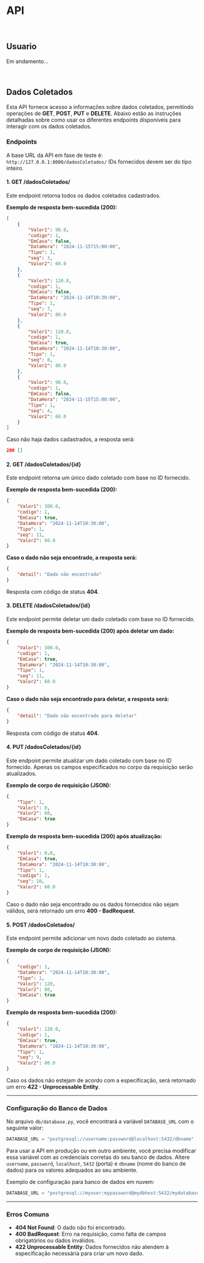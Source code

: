 # API

<br/>

## Usuario

Em andamento...

<br/>

## Dados Coletados

Esta API fornece acesso a informações sobre dados coletados, permitindo operações de **GET**, **POST**, **PUT** e **DELETE**. Abaixo estão as instruções detalhadas sobre como usar os diferentes endpoints disponíveis para interagir com os dados coletados.

### Endpoints

A base URL da API em fase de teste é:  
`http://127.0.0.1:8000/dadosColetados/`
IDs fornecidos devem ser do tipo inteiro.
#### 1. **GET /dadosColetados/**

Este endpoint retorna todos os dados coletados cadastrados.

**Exemplo de resposta bem-sucedida (200):**
```json
[
    {
        "Valor1": 98.0,
        "codigo": 1,
        "EmCasa": false,
        "DataHora": "2024-11-15T15:00:00",
        "Tipo": 1,
        "seq": 3,
        "Valor2": 60.0
    },
    {
        "Valor1": 120.0,
        "codigo": 1,
        "EmCasa": false,
        "DataHora": "2024-11-14T10:30:00",
        "Tipo": 1,
        "seq": 7,
        "Valor2": 80.0
    },
    {
        "Valor1": 120.0,
        "codigo": 1,
        "EmCasa": true,
        "DataHora": "2024-11-14T10:30:00",
        "Tipo": 1,
        "seq": 8,
        "Valor2": 80.0
    },
    {
        "Valor1": 98.0,
        "codigo": 1,
        "EmCasa": false,
        "DataHora": "2024-11-15T15:00:00",
        "Tipo": 1,
        "seq": 4,
        "Valor2": 60.0
    }
]
```

Caso não haja dados cadastrados, a resposta será:
```json
200 []
```

#### 2. **GET /dadosColetados/{id}**

Este endpoint retorna um único dado coletado com base no ID fornecido.

**Exemplo de resposta bem-sucedida (200):**
```json
{
    "Valor1": 300.0,
    "codigo": 1,
    "EmCasa": true,
    "DataHora": "2024-11-14T10:30:00",
    "Tipo": 1,
    "seq": 11,
    "Valor2": 60.0
}
```

**Caso o dado não seja encontrado, a resposta será:**
```json
{
    "detail": "Dado não encontrado"
}
```
Resposta com código de status **404**.

#### 3. **DELETE /dadosColetados/{id}**

Este endpoint permite deletar um dado coletado com base no ID fornecido.

**Exemplo de resposta bem-sucedida (200) após deletar um dado:**
```json
{
    "Valor1": 300.0,
    "codigo": 1,
    "EmCasa": true,
    "DataHora": "2024-11-14T10:30:00",
    "Tipo": 1,
    "seq": 11,
    "Valor2": 60.0
}
```

**Caso o dado não seja encontrado para deletar, a resposta será:**
```json
{
    "detail": "Dado não encontrado para deletar"
}
```
Resposta com código de status **404**.

#### 4. **PUT /dadosColetados/{id}**

Este endpoint permite atualizar um dado coletado com base no ID fornecido. Apenas os campos especificados no corpo da requisição serão atualizados.

**Exemplo de corpo de requisição (JSON):**
```json
{
    "Tipo": 1,
    "Valor1": 0,
    "Valor2": 60,
    "EmCasa": true
}
```

**Exemplo de resposta bem-sucedida (200) após atualização:**
```json
{
    "Valor1": 0.0,
    "EmCasa": true,
    "DataHora": "2024-11-14T10:30:00",
    "Tipo": 1,
    "codigo": 1,
    "seq": 10,
    "Valor2": 60.0
}
```

Caso o dado não seja encontrado ou os dados fornecidos não sejam válidos, será retornado um erro **400 - BadRequest**.

#### 5. **POST /dadosColetados/**

Este endpoint permite adicionar um novo dado coletado ao sistema.

**Exemplo de corpo de requisição (JSON):**
```json
{
    "codigo": 1,
    "DataHora": "2024-11-14T10:30:00",
    "Tipo": 1,
    "Valor1": 120,
    "Valor2": 80,
    "EmCasa": true
}
```

**Exemplo de resposta bem-sucedida (200):**
```json
{
    "Valor1": 120.0,
    "codigo": 1,
    "EmCasa": true,
    "DataHora": "2024-11-14T10:30:00",
    "Tipo": 1,
    "seq": 9,
    "Valor2": 80.0
}
```

Caso os dados não estejam de acordo com a especificação, será retornado um erro **422 - Unprocessable Entity**.

---

### Configuração do Banco de Dados

No arquivo `db/database.py`, você encontrará a variável `DATABASE_URL` com o seguinte valor:

```python
DATABASE_URL = "postgresql://username:password@localhost:5432/dbname"
```

Para usar a API em produção ou em outro ambiente, você precisa modificar essa variável com as credenciais corretas do seu banco de dados. Altere `username`, `password`, `localhost`, `5432` (porta) e `dbname` (nome do banco de dados) para os valores adequados ao seu ambiente.

Exemplo de configuração para banco de dados em nuvem:

```python
DATABASE_URL = "postgresql://myuser:mypassword@mydbhost:5432/mydatabase"
```

---

### Erros Comuns

- **404 Not Found**: O dado não foi encontrado.
- **400 BadRequest**: Erro na requisição, como falta de campos obrigatórios ou dados inválidos.
- **422 Unprocessable Entity**: Dados fornecidos não atendem à especificação necessária para criar um novo dado.
